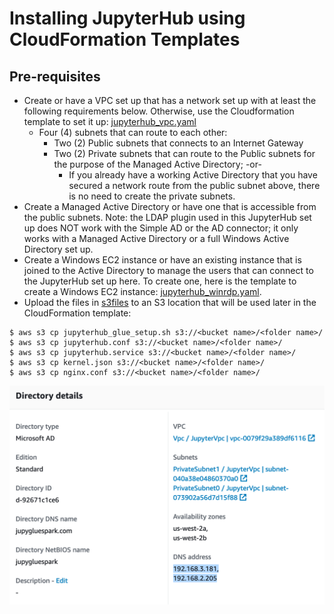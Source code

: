 # Installing JupyterHub using CloudFormation Templates

## Pre-requisites
- Create or have a VPC set up that has a network set up with at least the following requirements below. Otherwise, use the Cloudformation template to set it up: [jupyterhub_vpc.yaml](https://github.com/mtwtan/glue_local_env_with_jupyter/blob/master/jupyterhub/cloudformation/jupyterhub_vpc.yaml)
  - Four (4) subnets that can route to each other:
    - Two (2) Public subnets that connects to an Internet Gateway
    - Two (2) Private subnets that can route to the Public subnets for the purpose of the Managed Active Directory; -or-
      - If you already have a working Active Directory that you have secured a network route from the public subnet above, there is no need to create the private subnets.
- Create a Managed Active Directory or have one that is accessible from the public subnets. Note: the LDAP plugin used in this JupyterHub set up does NOT work with the Simple AD or the AD connector; it only works with a Managed Active Directory or a full Windows Active Directory set up.
- Create a Windows EC2 instance or have an existing instance that is joined to the Active Directory to manage the users that can connect to the JupyterHub set up here. To create one, here is the template to create a Windows EC2 instance: [jupyterhub_winrdp.yaml](https://github.com/mtwtan/glue_local_env_with_jupyter/blob/master/jupyterhub/cloudformation/jupyterhub_winrdp.yaml).
- Upload the files in [s3files](https://github.com/mtwtan/glue_local_env_with_jupyter/tree/master/jupyterhub/cloudformation/s3files) to an S3 location that will be used later in the CloudFormation template:
```
$ aws s3 cp jupyterhub_glue_setup.sh s3://<bucket name>/<folder name>/
$ aws s3 cp jupyterhub.conf s3://<bucket name>/<folder name>/
$ aws s3 cp jupyterhub.service s3://<bucket name>/<folder name>/
$ aws s3 cp kernel.json s3://<bucket name>/<folder name>/
$ aws s3 cp nginx.conf s3://<bucket name>/<folder name>/
```

![AD IP address](../images/ad-directory.png)
